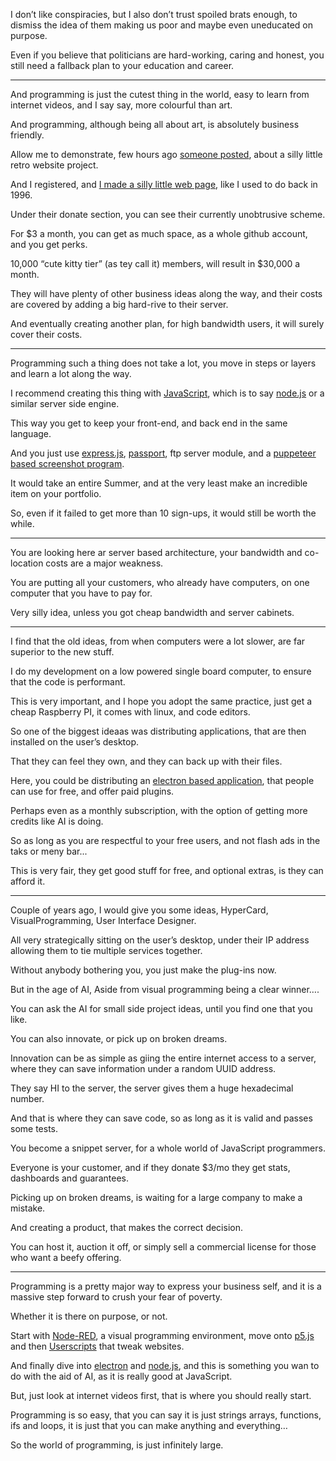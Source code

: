 I don’t like conspiracies, but I also don’t trust spoiled brats enough,
to dismiss the idea of them making us poor and maybe even uneducated on purpose.

Even if you believe that politicians are hard-working, caring and honest,
you still need a fallback plan to your education and career.

---

And programming is just the cutest thing in the world,
easy to learn from internet videos, and I say say, more colourful than art.

And programming, although being all about art,
is absolutely business friendly.

Allow me to demonstrate, few hours ago [someone posted][1],
about a silly little retro website project.

And I registered, and [I made a silly little web page][2],
like I used to do back in 1996.

Under their donate section,
you can see their currently unobtrusive scheme.

For $3 a month, you can get as much space,
as a whole github account, and you get perks.

10,000 “cute kitty tier” (as tey call it) members,
will result in $30,000 a month.

They will have plenty of other business ideas along the way,
and their costs are covered by adding a big hard-rive to their server.

And eventually creating another plan,
for high bandwidth users, it will surely cover their costs.

---

Programming such a thing does not take a lot,
you move in steps or layers and learn a lot along the way.

I recommend creating this thing with [JavaScript][3],
which is to say [node.js][4] or a similar server side engine.

This way you get to keep your front-end,
and back end in the same language.

And you just use [express.js][5], [passport][6],
ftp server module, and a [puppeteer based screenshot program][7].

It would take an entire Summer,
and at the very least make an incredible item on your portfolio.

So, even if it failed to get more than 10 sign-ups,
it would still be worth the while.

---

You are looking here ar server based architecture,
your bandwidth and co-location costs are a major weakness.

You are putting all your customers,
who already have computers, on one computer that you have to pay for.

Very silly idea,
unless you got cheap bandwidth and server cabinets.

---

I find that the old ideas, from when computers were a lot slower,
are far superior to the new stuff.

I do my development on a low powered single board computer,
to ensure that the code is performant.

This is very important, and I hope you adopt the same practice,
just get a cheap Raspberry PI, it comes with linux, and code editors.

So one of the biggest ideaas was distributing applications,
that are then installed on the user’s desktop.

That they can feel they own,
and they can back up with their files.

Here, you could be distributing an [electron based application][8],
that people can use for free, and offer paid plugins.

Perhaps even as a monthly subscription,
with the option of getting more credits like AI is doing.

So as long as you are respectful to your free users,
and not flash ads in the taks or meny bar...

This is very fair, they get good stuff for free,
and optional extras, is they can afford it.

---

Couple of years ago, I would give you some ideas,
HyperCard, VisualProgramming, User Interface Designer.

All very strategically sitting on the user’s desktop,
under their IP address allowing them to tie multiple services together.

Without anybody bothering you,
you just make the plug-ins now.

But in the age of AI,
Aside from visual programming being a clear winner….

You can ask the AI for small side project ideas,
until you find one that you like.

You can also innovate,
or pick up on broken dreams.

Innovation can be as simple as giing the entire internet access to a server,
where they can save information under a random UUID address.

They say HI to the server,
the server gives them a huge hexadecimal number.

And that is where they can save code,
so as long as it is valid and passes some tests.

You become a snippet server,
for a whole world of JavaScript programmers.

Everyone is your customer,
and if they donate $3/mo they get stats, dashboards and guarantees.

Picking up on broken dreams,
is waiting for a large company to make a mistake.

And creating a product,
that makes the correct decision.

You can host it, auction it off,
or simply sell a commercial license for those who want a beefy offering.

---

Programming is a pretty major way to express your business self,
and it is a massive step forward to crush your fear of poverty.

Whether it is there on purpose,
or not.

Start with [Node-RED][9], a visual programming environment,
move onto [p5.js][10] and then [Userscripts][11] that tweak websites.

And finally dive into [electron][8] and [node.js][4],
and this is something you wan to do with the aid of AI, as it is really good at JavaScript.

But, just look at internet videos first,
that is where you should really start.

Programming is so easy, that you can say it is just strings arrays, functions, ifs and loops,
it is just that you can make anything and everything…

So the world of programming,
is just infinitely large.

[1]: https://news.ycombinator.com/item?id=39504715
[2]: https://catpea.nekoweb.org/
[3]: https://www.youtube.com/results?search_query=JavaScript+Tutorial
[4]: https://www.youtube.com/results?search_query=node.js+Tutorial
[5]: https://www.youtube.com/results?search_query=express.js+Tutorial
[6]: https://www.youtube.com/results?search_query=Passport.js+Tutorial
[7]: https://browserless.js.org/
[8]: https://www.youtube.com/results?search_query=electron+js+Tutorial
[9]: https://www.youtube.com/results?search_query=Node-RED+Tutorial
[10]: https://www.youtube.com/results?search_query=p5.js+Tutorial
[11]: https://www.youtube.com/results?search_query=TamperMonkey+or+Userscript+Tutorial
